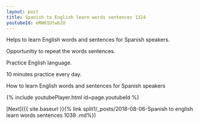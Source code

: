 ```yaml
---
layout: post
title: Spanish to English learn words sentences 1324 
youtubeId: eRW61Utwb2U
---
```

 
 
Helps to learn English words and sentences for Spanish speakers.

Opportunitiy to repeat the words sentences. 

Practice English language. 
 
10 minutes practice every day. 
 
How to learn English words and sentences for Spanish speakers 
 
{% include youtubePlayer.html id=page.youtubeId %}
 
 
[Next]({{ site.baseurl }}{% link  split1/_posts/2018-08-06-Spanish to english learn words sentences 1038 .md%})
 
